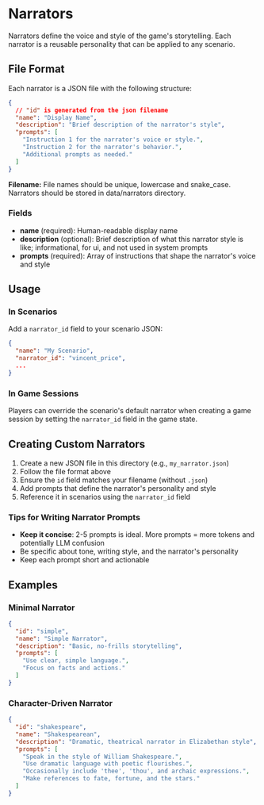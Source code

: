 # Narrators

Narrators define the voice and style of the game's storytelling. Each narrator is a reusable personality that can be applied to any scenario.

## File Format

Each narrator is a JSON file with the following structure:

```json
{
  // "id" is generated from the json filename
  "name": "Display Name",
  "description": "Brief description of the narrator's style",
  "prompts": [
    "Instruction 1 for the narrator's voice or style.",
    "Instruction 2 for the narrator's behavior.",
    "Additional prompts as needed."
  ]
}
```

**Filename:** File names should be unique, lowercase and snake_case. Narrators should be stored in data/narrators directory. 

### Fields

- **name** (required): Human-readable display name
- **description** (optional): Brief description of what this narrator style is like; informational, for ui, and not used in system prompts
- **prompts** (required): Array of instructions that shape the narrator's voice and style

## Usage

### In Scenarios

Add a `narrator_id` field to your scenario JSON:

```json
{
  "name": "My Scenario",
  "narrator_id": "vincent_price",
  ...
}
```

### In Game Sessions

Players can override the scenario's default narrator when creating a game session by setting the `narrator_id` field in the game state.

## Creating Custom Narrators

1. Create a new JSON file in this directory (e.g., `my_narrator.json`)
2. Follow the file format above
3. Ensure the `id` field matches your filename (without `.json`)
4. Add prompts that define the narrator's personality and style
5. Reference it in scenarios using the `narrator_id` field

### Tips for Writing Narrator Prompts

- **Keep it concise**: 2-5 prompts is ideal. More prompts = more tokens and potentially LLM confusion
- Be specific about tone, writing style, and the narrator's personality
- Keep each prompt short and actionable

## Examples

### Minimal Narrator
```json
{
  "id": "simple",
  "name": "Simple Narrator",
  "description": "Basic, no-frills storytelling",
  "prompts": [
    "Use clear, simple language.",
    "Focus on facts and actions."
  ]
}
```

### Character-Driven Narrator
```json
{
  "id": "shakespeare",
  "name": "Shakespearean",
  "description": "Dramatic, theatrical narrator in Elizabethan style",
  "prompts": [
    "Speak in the style of William Shakespeare.",
    "Use dramatic language with poetic flourishes.",
    "Occasionally include 'thee', 'thou', and archaic expressions.",
    "Make references to fate, fortune, and the stars."
  ]
}
```
